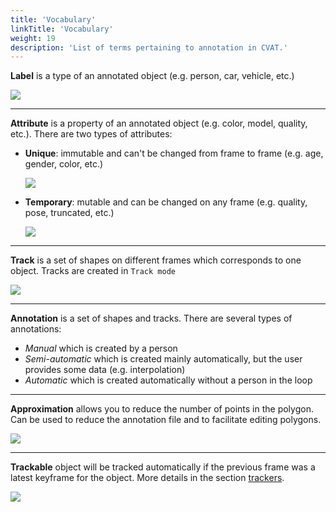 ```yaml
---
title: 'Vocabulary'
linkTitle: 'Vocabulary'
weight: 19
description: 'List of terms pertaining to annotation in CVAT.'
---
```

**Label** is a type of an annotated object (e.g. person, car, vehicle, etc.)

![](/images/image032_detrac.jpg)

---

**Attribute** is a property of an annotated object (e.g. color, model,
quality, etc.). There are two types of attributes:

- **Unique**: immutable and can't be changed from frame to frame (e.g. age, gender, color, etc.)

  ![](/images/image073.jpg)

- **Temporary**: mutable and can be changed on any frame (e.g. quality, pose, truncated, etc.)

  ![](/images/image072.jpg)

---

**Track** is a set of shapes on different frames which corresponds to one object.
Tracks are created in `Track mode`

![](/images/gif003_detrac.gif)

---

**Annotation** is a set of shapes and tracks. There are several types of annotations:

- _Manual_ which is created by a person
- _Semi-automatic_ which is created mainly automatically, but the user provides some data (e.g. interpolation)
- _Automatic_ which is created automatically without a person in the loop

---

**Approximation** allows you to reduce the number of points in the polygon.
Can be used to reduce the annotation file and to facilitate editing polygons.

![](/images/approximation_accuracy.gif)

---

**Trackable** object will be tracked automatically if the previous frame was
a latest keyframe for the object. More details in the section [trackers](/docs/manual/advanced/ai-tools/#trackers).

![](/images/tracker_indication.jpg)
